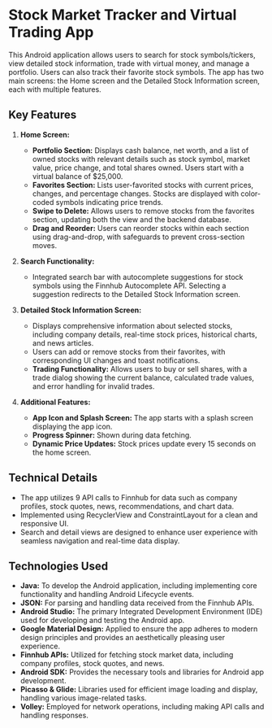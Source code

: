 # Stock Market Tracker and Virtual Trading App

This Android application allows users to search for stock symbols/tickers, view detailed stock information, trade with virtual money, and manage a portfolio. Users can also track their favorite stock symbols. The app has two main screens: the Home screen and the Detailed Stock Information screen, each with multiple features.

## Key Features

1. **Home Screen:**
   - **Portfolio Section:** Displays cash balance, net worth, and a list of owned stocks with relevant details such as stock symbol, market value, price change, and total shares owned. Users start with a virtual balance of $25,000.
   - **Favorites Section:** Lists user-favorited stocks with current prices, changes, and percentage changes. Stocks are displayed with color-coded symbols indicating price trends.
   - **Swipe to Delete:** Allows users to remove stocks from the favorites section, updating both the view and the backend database.
   - **Drag and Reorder:** Users can reorder stocks within each section using drag-and-drop, with safeguards to prevent cross-section moves.

2. **Search Functionality:**
   - Integrated search bar with autocomplete suggestions for stock symbols using the Finnhub Autocomplete API. Selecting a suggestion redirects to the Detailed Stock Information screen.

3. **Detailed Stock Information Screen:**
   - Displays comprehensive information about selected stocks, including company details, real-time stock prices, historical charts, and news articles.
   - Users can add or remove stocks from their favorites, with corresponding UI changes and toast notifications.
   - **Trading Functionality:** Allows users to buy or sell shares, with a trade dialog showing the current balance, calculated trade values, and error handling for invalid trades.

4. **Additional Features:**
   - **App Icon and Splash Screen:** The app starts with a splash screen displaying the app icon.
   - **Progress Spinner:** Shown during data fetching.
   - **Dynamic Price Updates:** Stock prices update every 15 seconds on the home screen.

## Technical Details

- The app utilizes 9 API calls to Finnhub for data such as company profiles, stock quotes, news, recommendations, and chart data.
- Implemented using RecyclerView and ConstraintLayout for a clean and responsive UI.
- Search and detail views are designed to enhance user experience with seamless navigation and real-time data display.

## Technologies Used

- **Java:** To develop the Android application, including implementing core functionality and handling Android Lifecycle events.
- **JSON:** For parsing and handling data received from the Finnhub APIs.
- **Android Studio:** The primary Integrated Development Environment (IDE) used for developing and testing the Android app.
- **Google Material Design:** Applied to ensure the app adheres to modern design principles and provides an aesthetically pleasing user experience.
- **Finnhub APIs:** Utilized for fetching stock market data, including company profiles, stock quotes, and news.
- **Android SDK:** Provides the necessary tools and libraries for Android app development.
- **Picasso & Glide:** Libraries used for efficient image loading and display, handling various image-related tasks.
- **Volley:** Employed for network operations, including making API calls and handling responses.

